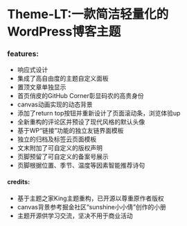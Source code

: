 # Theme-LT:一款简洁轻量化的WordPress博客主题
### features:
+ 响应式设计
+ 集成了高自由度的主题自定义面板
+ 置顶文章单独显示
+ 首页俏皮的GitHub Corner彰显码农的高贵身份
+ canvas动画实现的动态背景
+ 添加了return top按钮并重新设计了页面滚动条，浏览体验up
+ 全新重构的评论区并预设了现代风格的默认头像
+ 基于WP“链接”功能的独立友链界面模板
+ 独立的归档及标签云页面模板
+ 文末附加了可自定义的版权声明
+ 页脚预留了可自定义的备案号展示
+ 页脚根据位置、季节、温度等因素智能推荐诗句
#### credits:
+ 基于主题之家King主题重构，已开源以尊重原作者版权
+ canvas背景参考掘金社区“sunshine小小倩”创作的小册
+ 主题开源供学习交流，坚决不用于商业活动
